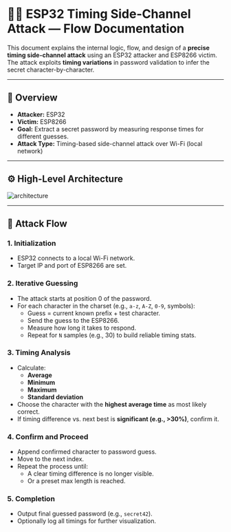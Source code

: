 # 🕵️‍♂️ ESP32 Timing Side-Channel Attack — Flow Documentation

This document explains the internal logic, flow, and design of a **precise timing side-channel attack** using an ESP32 attacker and ESP8266 victim. The attack exploits **timing variations** in password validation to infer the secret character-by-character.

---

## 📜 Overview

- **Attacker:** ESP32
- **Victim:** ESP8266
- **Goal:** Extract a secret password by measuring response times for different guesses.
- **Attack Type:** Timing-based side-channel attack over Wi-Fi (local network)

---

## ⚙️ High-Level Architecture

![architecture](https://github.com/user-attachments/assets/9efe38ef-ec4d-4628-a787-2527e3df8f7c)

---

## 🔄 Attack Flow

### 1. Initialization
- ESP32 connects to a local Wi-Fi network.
- Target IP and port of ESP8266 are set.

### 2. Iterative Guessing
- The attack starts at position 0 of the password.
- For each character in the charset (e.g., `a-z`, `A-Z`, `0-9`, symbols):
  - Guess = current known prefix + test character.
  - Send the guess to the ESP8266.
  - Measure how long it takes to respond.
  - Repeat for `N` samples (e.g., 30) to build reliable timing stats.

### 3. Timing Analysis
- Calculate:
  - **Average**
  - **Minimum**
  - **Maximum**
  - **Standard deviation**
- Choose the character with the **highest average time** as most likely correct.
- If timing difference vs. next best is **significant (e.g., >30%)**, confirm it.

### 4. Confirm and Proceed
- Append confirmed character to password guess.
- Move to the next index.
- Repeat the process until:
  - A clear timing difference is no longer visible.
  - Or a preset max length is reached.

### 5. Completion
- Output final guessed password (e.g., `secret42`).
- Optionally log all timings for further visualization.



